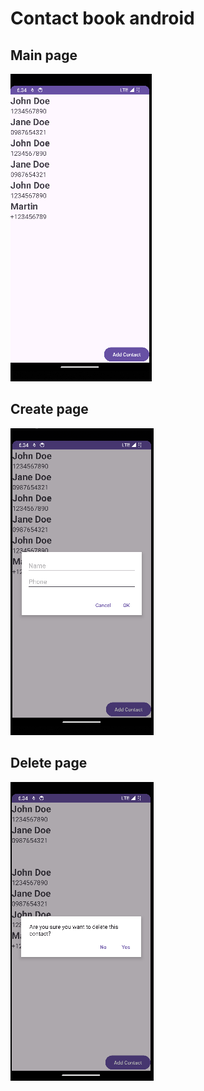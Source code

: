 # Contact book android


## Main page

![Main page](/main-page.png)

## Create page

![Main page](/create-page.png)

## Delete page

![Main page](/delete-page.png)